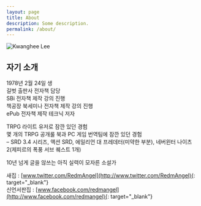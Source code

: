```yaml
---
layout: page
title: About
description: Some description.
permalink: /about/
---
```


<img itemprop="image" class="img-rounded" src="https://avatars2.githubusercontent.com/u/42578157?s=460&v=4" alt="Kwanghee Lee">

## 자기 소개

1978년 2월 24일 생  
길벗 출판사 전자책 담당  
SBi 전자책 제작 강의 진행  
책공장 북세미나 전자책 제작 강의 진행  
ePub 전자책 제작 테크닉 저자 
  
TRPG 라이트 유저로 잠깐 있던 경험  
몇 개의 TRPG 공개룰 북과 PC 게임 번역팀에 잠깐 있던 경험  
– SRD 3.4 시리즈, 액션 SRD, 에일리언 대 프레데터(미약한 부분), 네버윈터 나이츠 2(제피르의 폭풍 서브 퀘스트 1개)  
  
10년 넘게 글을 않쓰는 아직 실력이 모자른 소설가  
  
새집 : [www.twitter.com/RedmAngel](http://www.twitter.com/RedmAngel){: target="_blank"}  
신언서판집 : [www.facebook.com/redmangel](http://www.facebook.com/redmangel){: target="_blank"}  
